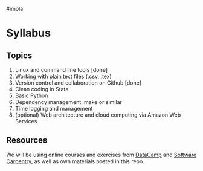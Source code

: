 #imola
# Syllabus
## Topics
1. Linux and command line tools [done]
2. Working with plain text files (.csv, .tex)
3. Version control and collaboration on Github [done]
4. Clean coding in Stata 
5. Basic Python
6. Dependency management: make or similar
7. Time logging and management
8. (optional) Web architecture and cloud computing via Amazon Web Services

## Resources
We will be using online courses and exercises from [DataCamp](https://www.datacamp.com/home) and [Software Carpentry](https://software-carpentry.org/lessons/), as well as own materials posted in this repo.
